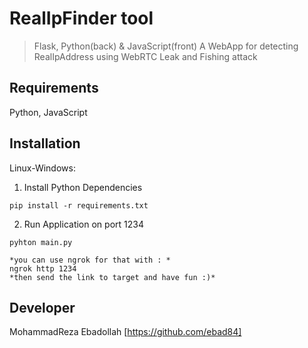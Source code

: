 # RealIpFinder tool
> Flask, Python(back) & JavaScript(front)
> A WebApp for detecting RealIpAddress using WebRTC Leak and Fishing attack


## Requirements
Python, JavaScript


## Installation

Linux-Windows:

1) Install Python Dependencies
```
pip install -r requirements.txt
```

2) Run Application on port 1234
```
pyhton main.py
```

```note:
*you can use ngrok for that with : *
ngrok http 1234
*then send the link to target and have fun :)*
```

## Developer 
MohammadReza Ebadollah [https://github.com/ebad84]
